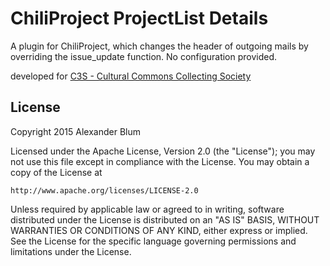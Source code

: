 ChiliProject ProjectList Details
================================

A plugin for ChiliProject, which changes the header of outgoing mails by overriding the issue_update function. No configuration provided.

developed for [C3S - Cultural Commons Collecting Society](https://c3s.cc)


License
-------

Copyright 2015 Alexander Blum

Licensed under the Apache License, Version 2.0 (the "License");
you may not use this file except in compliance with the License.
You may obtain a copy of the License at

    http://www.apache.org/licenses/LICENSE-2.0

Unless required by applicable law or agreed to in writing, software
distributed under the License is distributed on an "AS IS" BASIS,
WITHOUT WARRANTIES OR CONDITIONS OF ANY KIND, either express or implied.
See the License for the specific language governing permissions and
limitations under the License.
